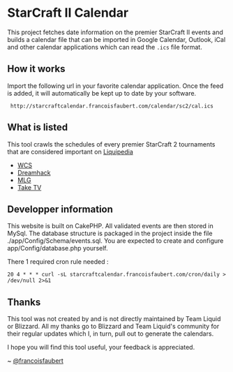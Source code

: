 StarCraft II Calendar
=====================

This project fetches date information on the premier StarCraft II events and builds a calendar file that can be imported in Google Calendar, Outlook, iCal and other calendar applications which can read the <code>.ics</code> file format.

How it works
------------
			
Import the following url in your favorite calendar application. Once the feed is added, it will automatically be kept up to date by your software.</p>			

     http://starcraftcalendar.francoisfaubert.com/calendar/sc2/cal.ics


What is listed
--------------

This tool crawls the schedules of every premier StarCraft 2 tournaments that are considered important on [Liquipedia](http://wiki.teamliquid.net/starcraft2/Premier_Tournaments)


* [WCS](http://wcs.battle.net/sc2/en/schedule)
* [Dreamhack](http://open.dreamhack.se/)
* [MLG](http://www.majorleaguegaming.com/seasons)
* [Take TV](http://taketv.net/cups/bracket)


Developper information
----------------------

This website is built on CakePHP. All validated events are then stored in MySql. The database structure is packaged in the project inside the file ./app/Config/Schema/events.sql. You are expected to create and configure app/Config/database.php yourself.

There 1 required cron rule needed :

	20 4 * * * curl -sL starcraftcalendar.francoisfaubert.com/cron/daily > /dev/null 2>&1

Thanks
------

This tool was not created by and is not directly maintained by Team Liquid or Blizzard. All my thanks go to Blizzard and Team Liquid's community for their regular updates which I, in turn, pull out to generate the calendars.

I hope you will find this tool useful, your feedback is appreciated.

~ [@francoisfaubert](http://www.twitter.com/francoisfaubert/)